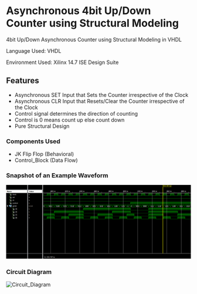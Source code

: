 # Asynchronous 4bit Up/Down Counter using Structural Modeling
4bit Up/Down Asynchronous Counter using Structural Modeling in VHDL

Language Used: VHDL

Environment Used: Xilinx 14.7 ISE Design Suite 
## Features
* Asynchronous SET Input that Sets the Counter irrespective of the Clock
* Asynchronous CLR Input that Resets/Clear the Counter irrespective of the Clock
* Control signal determines the direction of counting
* Control is 0 means count up else count down
* Pure Structural Design
### Components Used
* JK Flip Flop (Behavioral)
* Control_Block (Data Flow)
### Snapshot of an Example Waveform
![Example](https://github.com/Siddhartha-Dhar/Digital_Circuits_VHDL/blob/main/Counters/Async_Up_Down_4bit_STRCTL/Example_SS.png)
### Circuit Diagram
![Circuit_Diagram](https://github.com/Siddhartha1999/Counter_4bit_UD_Async_STRCTL/blob/main/Circuit_Diagram.png)
